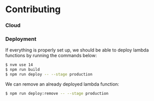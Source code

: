 # Contributing

### Cloud

### Deployment

If everything is properly set up, we should be able to deploy lambda functions by running the commands below:

```sh
$ nvm use 14
$ npm run build
$ npm run deploy -- --stage production
```

We can remove an already deployed lambda function:

```sh
$ npm run deploy:remove -- --stage production
```
